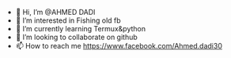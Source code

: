 - 👋 Hi, I’m @AHMED DADI
- 👀 I’m interested in Fishing old fb
- 🌱 I’m currently learning Termux&python 
- 💞️ I’m looking to collaborate on github
- 📫 How to reach me https://www.facebook.com/Ahmed.dadi30

<!---
disaster04/disaster04 is a ✨ special ✨ repository because its `README.md` (this file) appears on your GitHub profile.
You can click the Preview link to take a look at your changes.
--->

